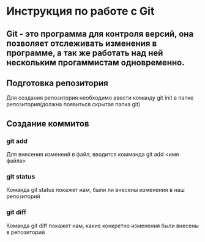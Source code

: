 # Инструкция по работе с Git
## Git - это программа для контроля версий, она позволяет отслеживать изменения в программе, а так же работать над ней нескольким прогаммистам одновременно.

## Подготовка репозитория
Для создания репозитория необходимо ввести команду git init в папке репозитория(должна появиться скрытая папка git)

## Создание коммитов

### git add
Для внесения изменеий в файл, вводится комманда git add <имя файла>

### git status
Команда git status покажет нам, были ли внесены изменения в наш репозиторий

### git diff
Команда git diff покажет нам, какие конкретно изменения были внесены в репозиторий

